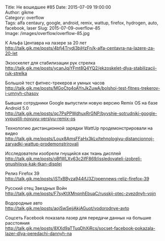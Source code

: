 Title: Не вошедшее #85
Date: 2015-07-09 19:00:00  
Author: gikme  
Category: overflow  
Tags: alfa centaury, google, android, remix, wattup, firefox, hydrogen, auto, facebook, laser
Slug: 2015-07-09-overflow-85  
Image: /images/overflow/overflow-85.jpg

К Альфа Центавра на лазере за 20 лет  
<http://talk.gik.me/posts/4bfj4Trydj3bjHzFn/k-alfa-centavra-na-lazere-za-20-let>

Экзоскелет для стабилизации рук стрелка  
<http://talk.gik.me/posts/ycanJqjYFmt8Q4YQ2/ekzoskelet-dlya-stabilizacii-ruk-strelka>

Большой тест фитнес-трекеров и умных часов  
<http://talk.gik.me/posts/MGoCtg4oAYnJkZuwA/bolshoj-test-fitnes-trekerov-i-umnyh-chasov>

Бывшие сотрудники Google выпустили новую версию Remix OS на базе Android 5.0  
<http://talk.gik.me/posts/qc7PsPPWdhuxRrGNP/byvshie-sotrudniki-google-vypustili-novuyu-versiyu-remix-os>

Технологию дистанционной зарядки WattUp продемонстрировали на видео  
<http://talk.gik.me/posts/Loux8AmsFFaHx3kLv/tehnologiyu-distancionnoj-zaryadki-wattup-prodemonstrirovali>

Исследователи изобрели гнущийся как ткань дисплей  
<http://talk.gik.me/posts/oBfWLXv63c2ifF869/issledovateli-izobreli-gnushijsya-kak-tkan-displej>

Релиз Firefox 39  
<http://talk.gik.me/posts/iSTxBByza944ifJ3Z/opennews-reliz-firefox-39>

Русский отец Звездных Войн  
<http://talk.gik.me/posts/F7syKtXMnqnhEbuaC/russkij-otec-zvezdnyh-vojn>

Водородные авто  
<http://talk.gik.me/posts/aojSwSejjAkjAGuot/vodorodnye-avto>

Соцсеть Facebook показала лазер для передачи данных на большие расстояния  
<http://talk.gik.me/posts/8XXd9aTTuqDhXjRcs/socset-facebook-pokazala-lazer-dlya-peredachi-dannyh-na>

